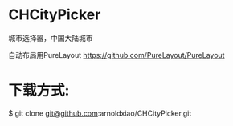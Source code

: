 # CHCityPicker
城市选择器，中国大陆城市

自动布局用PureLayout
https://github.com/PureLayout/PureLayout


# 下载方式:
$ git clone git@github.com:arnoldxiao/CHCityPicker.git

